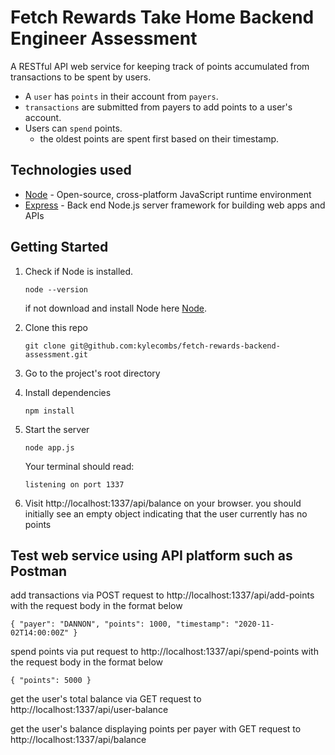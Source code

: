 # Fetch Rewards Take Home Backend Engineer Assessment

A RESTful API web service for keeping track of points accumulated from transactions to be spent by users.

- A `user` has `points` in their account from `payers`.
- `transactions` are submitted from payers to add points to a user's account.
- Users can `spend` points.
  - the oldest points are spent first based on their timestamp.

## Technologies used

- [Node](https://nodejs.org/) - Open-source, cross-platform JavaScript runtime environment
- [Express](https://expressjs.com/) - Back end Node.js server framework for building web apps and APIs

## Getting Started

1. Check if Node is installed.

   ```
   node --version
   ```

   if not download and install Node here [Node](https://nodejs.org/).

2. Clone this repo
   ```
   git clone git@github.com:kylecombs/fetch-rewards-backend-assessment.git
   ```
3. Go to the project's root directory

4. Install dependencies
   ```
   npm install
   ```
5. Start the server
   ```
   node app.js
   ```
   Your terminal should read:
   ```
   listening on port 1337
   ```
6. Visit http://localhost:1337/api/balance on your browser.
   you should initially see an empty object indicating that the user currently has no points

## Test web service using API platform such as Postman

add transactions via POST request to http://localhost:1337/api/add-points with the request body in the format below

```
{ "payer": "DANNON", "points": 1000, "timestamp": "2020-11-02T14:00:00Z" }
```

spend points via put request to http://localhost:1337/api/spend-points with the request body in the format below

```
{ "points": 5000 }
```

get the user's total balance via GET request to http://localhost:1337/api/user-balance

get the user's balance displaying points per payer with GET request to http://localhost:1337/api/balance

